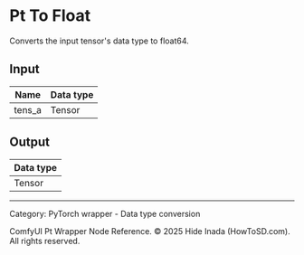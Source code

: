 # Pt To Float
Converts the input tensor's data type to float64.

## Input
| Name | Data type |
|---|---|
| tens_a | Tensor |

## Output
| Data type |
|---|
| Tensor |

<HR>
Category: PyTorch wrapper - Data type conversion

ComfyUI Pt Wrapper Node Reference. © 2025 Hide Inada (HowToSD.com). All rights reserved.
